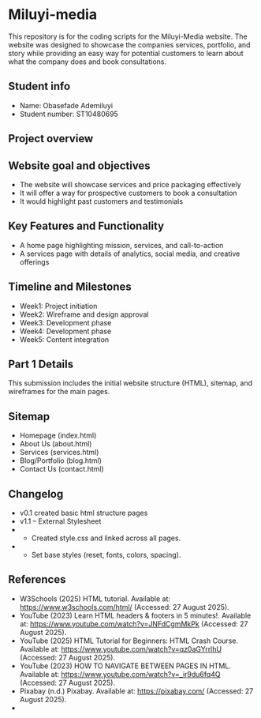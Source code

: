 # Miluyi-media
This repository is for the coding scripts for the Miluyi-Media website. The website was designed to showcase the companies services, portfolio, and story while providing an easy way for potential customers to learn about what the company does and book consultations.
## Student info
- Name: Obasefade Ademiluyi
- Student number: ST10480695
## Project overview

## Website goal and objectives
- The website will showcase services and price packaging effectively 
- It will offer a way for prospective customers to book a consultation 
- It would highlight past customers and testimonials
## Key Features and Functionality
- A home page highlighting mission, services, and call-to-action 
- A services page with details of analytics, social media, and creative offerings
## Timeline and Milestones
- Week1:  Project initiation
- Week2: Wireframe and design approval
- Week3: Development phase
- Week4: Development phase
- Week5: Content integration
## Part 1 Details
This submission includes the initial website structure (HTML), sitemap, and wireframes for the main pages. 
## Sitemap
- Homepage (index.html)  
- About Us (about.html)  
- Services (services.html)  
- Blog/Portfolio (blog.html)  
- Contact Us (contact.html)
## Changelog
- v0.1 created basic html structure pages
- v1.1 – External Stylesheet
- * Created style.css and linked across all pages.
- * Set base styles (reset, fonts, colors, spacing).
## References
- W3Schools (2025) HTML tutorial. Available at: https://www.w3schools.com/html/ (Accessed: 27 August 2025).
- YouTube (2023) Learn HTML headers & footers in 5 minutes!. Available at: https://www.youtube.com/watch?v=JNFdCgmMkPk (Accessed: 27 August 2025).
- YouTube (2025) HTML Tutorial for Beginners: HTML Crash Course. Available at: https://www.youtube.com/watch?v=qz0aGYrrlhU (Accessed: 27 August 2025).
- YouTube (2023) HOW TO NAVIGATE BETWEEN PAGES IN HTML. Available at: https://www.youtube.com/watch?v=_ir9du6fq4Q (Accessed: 27 August 2025).
- Pixabay (n.d.) Pixabay. Available at: https://pixabay.com/ (Accessed: 27 August 2025).
- 
